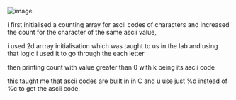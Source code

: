 ![image](https://github.com/user-attachments/assets/f689b5d2-d722-4999-9b07-e513d75bc09f)

i first initialised a counting array for ascii codes of characters and increased the count for the character of the same ascii value,

i used 2d arrray initialisation which was taught to us in the lab and using that logic i used it to go through the each letter

then printing count with value greater than 0 with k being its ascii code

this taught me that ascii codes are built in in C and u use just %d instead of %c to get the ascii code.
